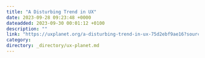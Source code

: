 ```yaml
---
title: "A Disturbing Trend in UX"
date: 2023-09-28 09:23:48 +0000
dateadded: 2023-09-30 00:01:12 +0100
description: ""
link: "https://uxplanet.org/a-disturbing-trend-in-ux-75d2ebf9ae16?source=rss----819cc2aaeee0---4"
category:
directory: _directory/ux-planet.md
---
```

